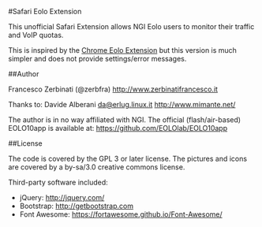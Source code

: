 #Safari Eolo Extension

This unofficial Safari Extension allows NGI Eolo users to monitor their traffic and VoIP quotas.

This is inspired by the [Chrome Eolo Extension](https://github.com/alberanid/chrome_eolo_extension) but this version is much simpler and does not provide settings/error messages.


##Author

Francesco Zerbinati (@zerbfra)
http://www.zerbinatifrancesco.it

Thanks to:
Davide Alberani <da@erlug.linux.it>
http://www.mimante.net/

The author is in no way affiliated with NGI.
The official (flash/air-based) EOLO10app is available at: https://github.com/EOLOlab/EOLO10app


##License


The code is covered by the GPL 3 or later license.
The pictures and icons are covered by a by-sa/3.0 creative commons license.

Third-party software included:
  - jQuery: http://jquery.com/
  - Bootstrap: http://getbootstrap.com
  - Font Awesome: https://fortawesome.github.io/Font-Awesome/

